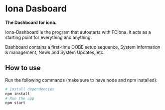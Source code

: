 # Iona Dasboard

**The Dashboard for iona.**

Iona-Dashboard is the program that autostarts with FCIona. It acts as a starting point for everything and anything.

Dashboard contains a first-time OOBE setup sequence, System information & management, News and System Updates, etc.


## How to use

Run the following commands (make sure to have node and npm installed): 

```bash
# Install dependencies
npm install
# Run the app
npm start
```


